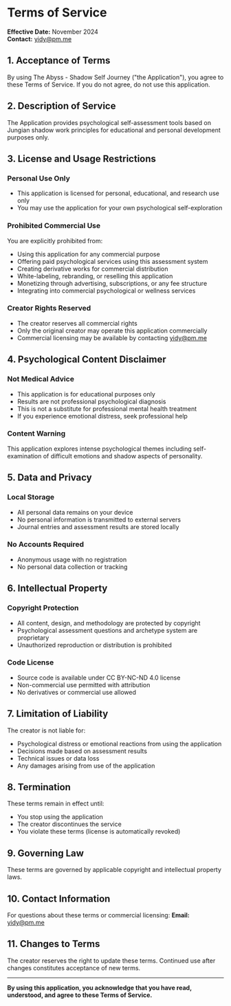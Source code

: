 # Terms of Service

**Effective Date:** November 2024  
**Contact:** yidy@pm.me

## 1. Acceptance of Terms

By using The Abyss - Shadow Self Journey ("the Application"), you agree to these Terms of Service. If you do not agree, do not use this application.

## 2. Description of Service

The Application provides psychological self-assessment tools based on Jungian shadow work principles for educational and personal development purposes only.

## 3. License and Usage Restrictions

### Personal Use Only
- This application is licensed for personal, educational, and research use only
- You may use the application for your own psychological self-exploration

### Prohibited Commercial Use
You are explicitly prohibited from:
- Using this application for any commercial purpose
- Offering paid psychological services using this assessment system
- Creating derivative works for commercial distribution
- White-labeling, rebranding, or reselling this application
- Monetizing through advertising, subscriptions, or any fee structure
- Integrating into commercial psychological or wellness services

### Creator Rights Reserved
- The creator reserves all commercial rights
- Only the original creator may operate this application commercially
- Commercial licensing may be available by contacting yidy@pm.me

## 4. Psychological Content Disclaimer

### Not Medical Advice
- This application is for educational purposes only
- Results are not professional psychological diagnosis
- This is not a substitute for professional mental health treatment
- If you experience emotional distress, seek professional help

### Content Warning
This application explores intense psychological themes including self-examination of difficult emotions and shadow aspects of personality.

## 5. Data and Privacy

### Local Storage
- All personal data remains on your device
- No personal information is transmitted to external servers
- Journal entries and assessment results are stored locally

### No Accounts Required
- Anonymous usage with no registration
- No personal data collection or tracking

## 6. Intellectual Property

### Copyright Protection
- All content, design, and methodology are protected by copyright
- Psychological assessment questions and archetype system are proprietary
- Unauthorized reproduction or distribution is prohibited

### Code License
- Source code is available under CC BY-NC-ND 4.0 license
- Non-commercial use permitted with attribution
- No derivatives or commercial use allowed

## 7. Limitation of Liability

The creator is not liable for:
- Psychological distress or emotional reactions from using the application
- Decisions made based on assessment results
- Technical issues or data loss
- Any damages arising from use of the application

## 8. Termination

These terms remain in effect until:
- You stop using the application
- The creator discontinues the service
- You violate these terms (license is automatically revoked)

## 9. Governing Law

These terms are governed by applicable copyright and intellectual property laws.

## 10. Contact Information

For questions about these terms or commercial licensing:
**Email:** yidy@pm.me

## 11. Changes to Terms

The creator reserves the right to update these terms. Continued use after changes constitutes acceptance of new terms.

---

**By using this application, you acknowledge that you have read, understood, and agree to these Terms of Service.**